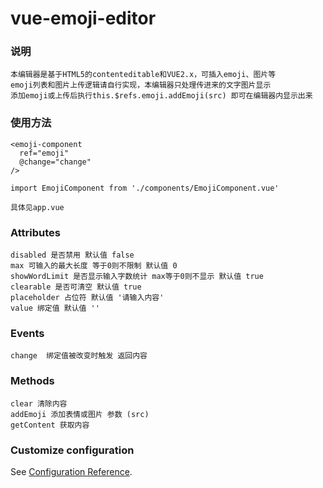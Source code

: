 # vue-emoji-editor

### 说明
```
本编辑器是基于HTML5的contenteditable和VUE2.x，可插入emoji、图片等
emoji列表和图片上传逻辑请自行实现，本编辑器只处理传进来的文字图片显示
添加emoji或上传后执行this.$refs.emoji.addEmoji(src) 即可在编辑器内显示出来
```

### 使用方法
```
<emoji-component
  ref="emoji"
  @change="change"
/>

import EmojiComponent from './components/EmojiComponent.vue'

具体见app.vue
```

### Attributes
```
disabled 是否禁用 默认值 false
max 可输入的最大长度 等于0则不限制 默认值 0
showWordLimit 是否显示输入字数统计 max等于0则不显示 默认值 true
clearable 是否可清空 默认值 true
placeholder 占位符 默认值 '请输入内容'
value 绑定值 默认值 ''
```

### Events
```
change	绑定值被改变时触发 返回内容
```

### Methods
```
clear 清除内容
addEmoji 添加表情或图片 参数 (src)
getContent 获取内容
```

### Customize configuration
See [Configuration Reference](https://cli.vuejs.org/config/).
